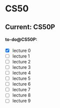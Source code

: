 # CS50

## Current: CS50P

#### to-do@CS50P:

- [x] lecture 0
- [ ] lecture 1
- [ ] lecture 2
- [ ] lecture 3
- [ ] lecture 4
- [ ] lecture 5
- [ ] lecture 6
- [ ] lecture 7
- [ ] lecture 8
- [ ] lecture 9
